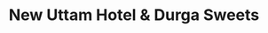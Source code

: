 ---
title: "New Uttam Hotel & Durga Sweets"
url: /islampur/new-uttam-hotel-and-durga-sweets/
shop: confectionery
---